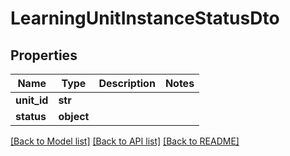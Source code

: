 # LearningUnitInstanceStatusDto

## Properties
Name | Type | Description | Notes
------------ | ------------- | ------------- | -------------
**unit_id** | **str** |  | 
**status** | **object** |  | 

[[Back to Model list]](../README.md#documentation-for-models) [[Back to API list]](../README.md#documentation-for-api-endpoints) [[Back to README]](../README.md)

